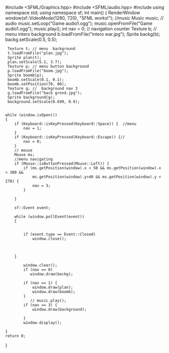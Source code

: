 #include <SFML/Graphics.hpp>
#include <SFML/audio.hpp>
#include<iostream>
using namespace std;
using namespace sf;
int main()
{
    RenderWindow window(sf::VideoMode(1280, 720), "SFML works!");
    //music
    Music music;    // audio
    music.setLoop("Game audio1.ogg");
    music.openFromFile("Game audio1.ogg");
    music.play();
     int nav = 0; // navigation counter
     Texture b; // menu intero background
     b.loadFromFile("intero war.jpg");
     Sprite backg(b);
     backg.setScale(0.5, 0.5);

     Texture t; // menu  background
     t.loadFromFile("plan.jpg");
     Sprite plan(t);
     plan.setScale(5.1, 3.7);
     Texture p; // menu button background
     p.loadFromFile("boom.jpg");
     Sprite boomb(p);
     boomb.setScale(0.1, 0.1);
     boomb.setPosition(70, 80);
     Texture g; //  background nav 3
     g.loadFromFile("back grond.jpg");
     Sprite background(g);
     background.setScale(0.699, 0.9);
     
    
    while (window.isOpen())
    {
        if (Keyboard::isKeyPressed(Keyboard::Space)) {  //menu
            nav = 1;
        }
        if (Keyboard::isKeyPressed(Keyboard::Escape)) {//
            nav = 0;
        }
        // mouse 
        Mouse ms;
        //menu navigating
        if (Mouse::isButtonPressed(Mouse::Left)) {
            if (ms.getPosition(window).x > 50 && ms.getPosition(window).x < 380 &&
                ms.getPosition(window).y>40 && ms.getPosition(window).y < 270) {
                nav = 3;
            }
           
        }
       
        sf::Event event;
        
        while (window.pollEvent(event))
        {
            

            if (event.type == Event::Closed)
                window.close();

            

        }

            window.clear();
            if (nav == 0)
               window.draw(backg);

            if (nav == 1) {
                window.draw(plan);
                window.draw(boomb);
            }
               // music.play();
            if (nav == 3) {
                window.draw(background);
                
            }
            window.display();
        
    }
    return 0;
}
    
